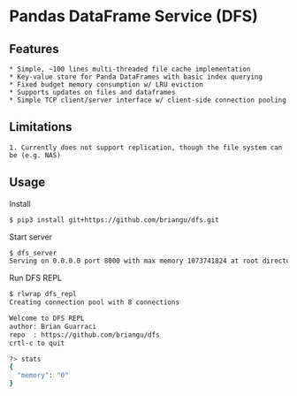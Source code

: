 # Pandas DataFrame Service (DFS)

## Features

    * Simple, ~100 lines multi-threaded file cache implementation
    * Key-value store for Panda DataFrames with basic index querying
    * Fixed budget memory consumption w/ LRU eviction
    * Supports updates on files and dataframes
    * Simple TCP client/server interface w/ client-side connection pooling

## Limitations

    1. Currently does not support replication, though the file system can be (e.g. NAS)

## Usage

Install

```bash
$ pip3 install git+https://github.com/briangu/dfs.git
```

Start server

```bash
$ dfs_server
Serving on 0.0.0.0 port 8000 with max memory 1073741824 at root directory <current dir>
```

Run DFS REPL
```bash
$ rlwrap dfs_repl
Creating connection pool with 8 connections

Welcome to DFS REPL
author: Brian Guarraci
repo  : https://github.com/briangu/dfs
crtl-c to quit

?> stats
{
  "memory": "0"
}
```
